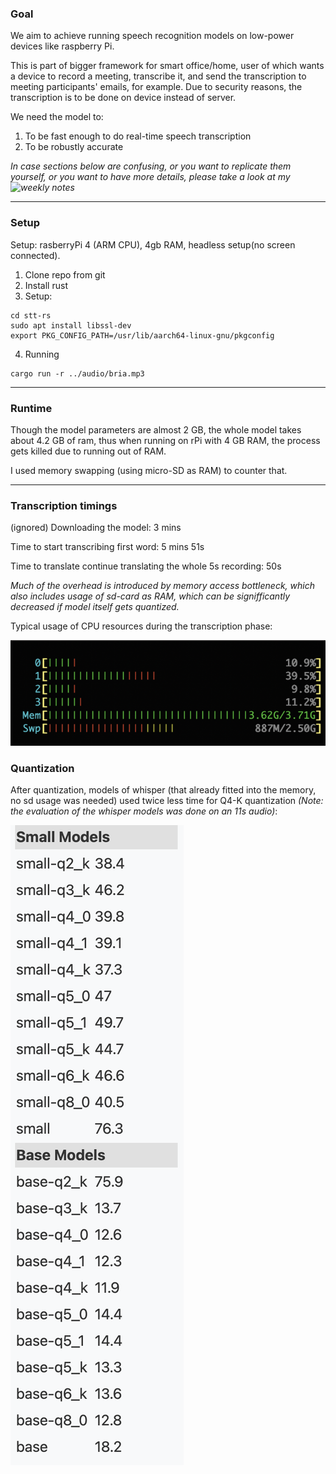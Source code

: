 ### Goal

We aim to achieve running speech recognition models on low-power devices like raspberry Pi.

This is part of bigger framework for smart office/home, user of which wants a device to record a meeting, transcribe it, and send the transcription to meeting participants' emails, for example. Due to security reasons, the transcription is to be done on device instead of server.

We need the model to:
1. To be fast enough to do real-time speech transcription
2. To be robustly accurate

*In case sections below are confusing, or you want to replicate them yourself, or you want to have more details, please take a look at my ![weekly notes](https://dakpro.github.io)*

----

### Setup
Setup: rasberryPi 4 (ARM CPU), 4gb RAM, headless setup(no screen connected).

1. Clone repo from git
2. Install rust
3. Setup:
```
cd stt-rs
sudo apt install libssl-dev
export PKG_CONFIG_PATH=/usr/lib/aarch64-linux-gnu/pkgconfig
```
4. Running
```
cargo run -r ../audio/bria.mp3
```

----

<!--### Building time

Finished `release` profile [optimized + debuginfo] target(s) in 29m 52s

------>

### Runtime

Though the model parameters are almost 2 GB, the whole model takes about 4.2 GB of ram, thus
when running on rPi with 4 GB RAM, the process gets killed due to running out of RAM.

I used memory swapping (using micro-SD as RAM) to counter that.

----

### Transcription timings

(ignored) Downloading the model: 3 mins

Time to start transcribing first word: 5 mins 51s

Time to translate continue translating the whole 5s recording: 50s

*Much of the overhead is introduced by memory access bottleneck, which also includes usage of sd-card as RAM, which can be signifficantly decreased if model itself gets quantized.*

Typical usage of CPU resources during the transcription phase:

![](processor_usage.png)

### Quantization

After quantization, models of whisper (that already fitted into the memory, no sd usage was needed) used twice less time for Q4-K quantization *(Note: the evaluation of the whisper models was done on an 11s audio)*:

![](whisper_results.png)
